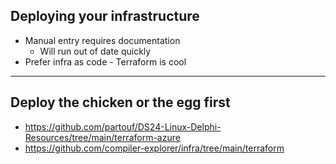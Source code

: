 ## Deploying your infrastructure

* Manual entry requires documentation <!-- .element: class="fragment" -->
  - Will run out of date quickly <!-- .element: class="fragment" -->
* Prefer infra as code - Terraform is cool <!-- .element: class="fragment" -->

---

## Deploy the chicken or the egg first

* https://github.com/partouf/DS24-Linux-Delphi-Resources/tree/main/terraform-azure
* https://github.com/compiler-explorer/infra/tree/main/terraform
